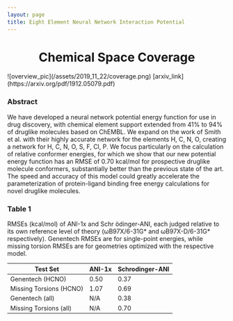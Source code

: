 ```yaml
---
layout: page
title: Eight Element Neural Network Interaction Potential
---
```

<h1><center> Chemical Space Coverage </center></h1>
![overview_pic](/assets/2019_11_22/coverage.png)
[arxiv_link](https://arxiv.org/pdf/1912.05079.pdf)

### Abstract
We have developed a neural network potential energy function for use in drug discovery, with chemical element support extended from 41% to 94% of druglike molecules based on ChEMBL.
We expand on the work of Smith et al. with their highly accurate network for the elements H, C, N, O, creating a network for H, C, N, O, S, F, Cl, P.
We focus particularly on the calculation of relative conformer energies, for which we show that our new potential energy function has an RMSE of 0.70 kcal/mol for prospective druglike molecule conformers, substantially better than the previous state of the art.
The speed and accuracy of this model could greatly accelerate the parameterization of protein-ligand binding free energy calculations for novel druglike molecules.


### Table 1
RMSEs (kcal/mol) of ANI-1x and Schr ̈odinger-ANI, each judged relative to its own reference level of theory (ωB97X/6-31G* and ωB97X-D/6-31G* respectively).
Genentech RMSEs are for single-point energies, while missing torsion RMSEs are for geometries optimized with the respective model.

| Test Set | ANI-1x  | Schrodinger-ANI  |
|---|---|---|
| Genentech (HCNO)   | 0.50  | 0.37  |
| Missing Torsions (HCNO) | 1.07  | 0.69 |
| Genentech (all)  | N/A  | 0.38  |
| Missing Torsions (all)  | N/A  | 0.70  |
